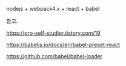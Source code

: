 nodejs + webpack4.x + react + babel

참고.

https://pro-self-studier.tistory.com/19

https://babeljs.io/docs/en/babel-preset-react

https://github.com/babel/babel-loader